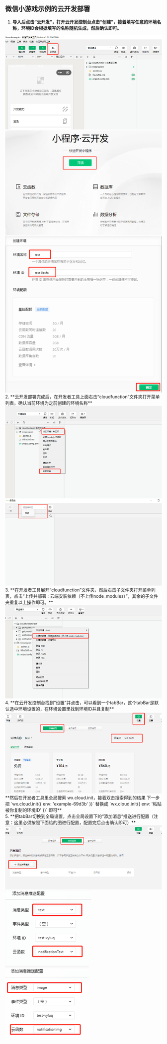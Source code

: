 ## 微信小游戏示例的云开发部署
1. **导入后点击“云开发”，打开云开发控制台点击“创建”，接着填写任意的环境名称，环境ID会根据填写的名称随机生成，然后确认即可。**
<img src="./readmeImages/1565703421184.png" />  
<img src="./readmeImages/15657830373446.png" />
<img src="./readmeImages/15657831706742.png" />
<br>
2. **云开发部署完成后，在开发者工具上面右击“cloudfunction”文件夹打开菜单列表，确认当前环境为之前创建的环境名称** 
<img src="./readmeImages/15657839753823.png" />
<img src="./readmeImages/15657834069152.png" />
<br>
3. **在开发者工具展开“cloudfunction”文件夹，然后右击子文件夹打开菜单列表，点击“上传并部署 : 云端安装依赖（不上传node_modules）”，其余的子文件夹重复以上操作即可。**
<img src="./readmeImages/15657842591339.png" />
<br>
4. **在云开发控制台找到“设置”并点击，可以看到一个tabBar，这个tabBar是默认选中环境设置的，在环境设置里找到环境ID并且复制**
<img src="./readmeImages/15657835833394.png" />
**然后在开发者工具里全局搜索 wx.cloud.init，接着双击搜索得到的结果 下一步把 `wx.cloud.init({ env: 'example-69d3b' })` 替换成 `wx.cloud.init({ env: '粘贴被你复制的环境ID' })` 即可**
<br>
5. **把tabBar切换到全局设置，点击全局设置下的“添加消息”推送进行配置（注意：这里必须按照下面给的图进行配置，配置完后点击确认即可）**
<img src="./readmeImages/15657837079883.png" />
<img src="./readmeImages/15657051222936.png" /><img src="./readmeImages/15657051644791.png" /> 
